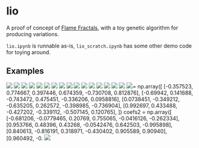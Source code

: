 # lio
A proof of concept of [Flame Fractals](https://flam3.com/flame_draves.pdf), with a toy genetic algorithm for producing variations.

`lio.ipynb` is runnable as-is, `lio_scratch.ipynb` has some other demo code for toying around. 

## Examples
![](images/0001.png)
![](images/0002.png)
![](images/0003.png)
![](images/0004.png)
![](images/0005.png)
![](images/0006.png)
![](images/0007.png)
![](images/0008.png)
![](images/0009.png)
![](images/0010.png)
![](images/0011.png)
![](images/0012.png)
![](images/0013.png)
![](images/0014.png)
![](images/0015.png)
![](images/0016.png)
![](images/0017.png)= np.array([
    [-0.357523, 0.774667, 0.397446, 0.674359, -0.730708, 0.812876],
    [-0.69942, 0.141688, -0.743472, 0.475451, -0.336206, 0.0958816],
    [0.0738451, -0.349212, -0.635205, 0.262572, -0.398985, -0.736904],
    [0.992697, 0.433488, -0.427202, -0.339112, -0.507145, 0.120765],
])
coefs2 = np.array([
    [-0.681206, -0.0779465, 0.20769, 0.755065, -0.0416126, -0.262334],
    [0.953766, 0.48396, 0.43268, -0.0542476, 0.642503, -0.995898],
    [0.840613, -0.816191, 0.318971, -0.430402, 0.905589, 0.90940],
    [0.960492, -0.
![](images/0018.png)
